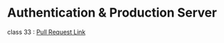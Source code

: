# Authentication & Production Server

class 33 : [Pull Request Link](https://github.com/Mohammad-Abdul-Ghafour/drf-auth/pull/2)